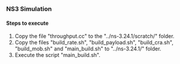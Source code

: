 ### NS3 Simulation
#### Steps to execute
1. Copy the file "throughput.cc" to the "../ns-3.24.1/scratch/" folder.
2. Copy the files "build_rate.sh", "build_payload.sh", "build_cra.sh", "build_mob.sh" and "main_build.sh" to "../ns-3.24.1/" folder.
3. Execute the script "main_build.sh".
